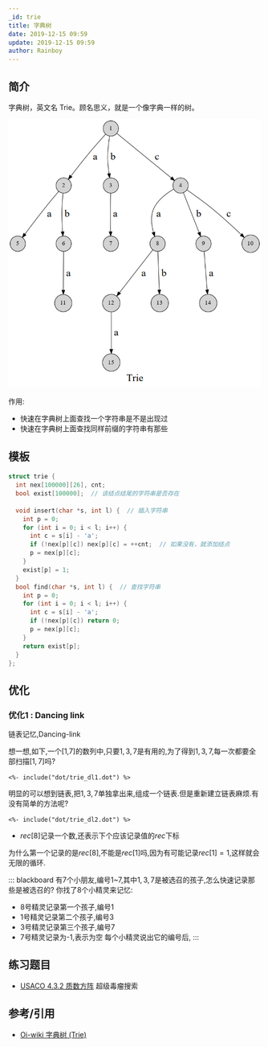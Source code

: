 ```yaml
---
_id: trie
title: 字典树
date: 2019-12-15 09:59
update: 2019-12-15 09:59
author: Rainboy
---
```



## 简介

字典树，英文名 Trie。顾名思义，就是一个像字典一样的树。

![](./images/trie1.png)

作用:

 - 快速在字典树上面查找一个字符串是不是出现过
 - 快速在字典树上面查找同样前缀的字符串有那些

## 模板

<!-- template start -->
```c
struct trie {
  int nex[100000][26], cnt;
  bool exist[100000];  // 该结点结尾的字符串是否存在

  void insert(char *s, int l) {  // 插入字符串
    int p = 0;
    for (int i = 0; i < l; i++) {
      int c = s[i] - 'a';
      if (!nex[p][c]) nex[p][c] = ++cnt;  // 如果没有，就添加结点
      p = nex[p][c];
    }
    exist[p] = 1;
  }
  bool find(char *s, int l) {  // 查找字符串
    int p = 0;
    for (int i = 0; i < l; i++) {
      int c = s[i] - 'a';
      if (!nex[p][c]) return 0;
      p = nex[p][c];
    }
    return exist[p];
  }
};
```
<!-- template end -->

## 优化

### 优化1 : Dancing link

链表记忆,Dancing-link

想一想,如下,一个[1,7]的数列中,只要$1,3,7$是有用的,为了得到$1,3,7$,每一次都要全部扫描$[1,7]$吗?
```viz-dot
<%- include("dot/trie_dl1.dot") %>
```

明显的可以想到链表,把$1,3,7$单独拿出来,组成一个链表.但是重新建立链表麻烦.有没有简单的方法呢?


```viz-dot
<%- include("dot/trie_dl2.dot") %>
```
 - $rec[8]$记录一个数,还表示下个应该记录值的$rec$下标

为什么第一个记录的是$rec[8]$,不能是$rec[1]$吗,因为有可能记录$rec[1] = 1$,这样就会无限的循环.

::: blackboard
有7个小朋友,编号1~7,其中$1,3,7$是被选召的孩子,怎么快速记录那些是被选召的?
你找了8个小精灵来记忆:

 - 8号精灵记录第一个孩子,编号1
 - 1号精灵记录第二个孩子,编号3
 - 3号精灵记录第三个孩子,编号7
 - 7号精灵记录为-1,表示为空
每个小精灵说出它的编号后,
:::



## 练习题目

 - [USACO 4.3.2 质数方阵]() 超级毒瘤搜索

## 参考/引用

- [Oi-wiki 字典树 (Trie)](https://oi-wiki.org/string/trie/)

